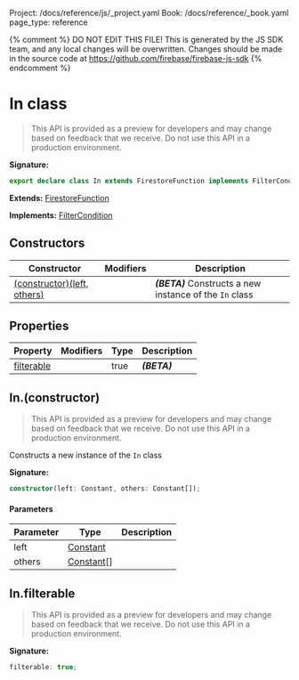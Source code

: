 Project: /docs/reference/js/_project.yaml
Book: /docs/reference/_book.yaml
page_type: reference

{% comment %}
DO NOT EDIT THIS FILE!
This is generated by the JS SDK team, and any local changes will be
overwritten. Changes should be made in the source code at
https://github.com/firebase/firebase-js-sdk
{% endcomment %}

# In class
> This API is provided as a preview for developers and may change based on feedback that we receive. Do not use this API in a production environment.
> 


<b>Signature:</b>

```typescript
export declare class In extends FirestoreFunction implements FilterCondition 
```
<b>Extends:</b> [FirestoreFunction](./firestore_.firestorefunction.md#firestorefunction_class)

<b>Implements:</b> [FilterCondition](./firestore_.filtercondition.md#filtercondition_interface)

## Constructors

|  Constructor | Modifiers | Description |
|  --- | --- | --- |
|  [(constructor)(left, others)](./firestore_.in.md#inconstructor) |  | <b><i>(BETA)</i></b> Constructs a new instance of the <code>In</code> class |

## Properties

|  Property | Modifiers | Type | Description |
|  --- | --- | --- | --- |
|  [filterable](./firestore_.in.md#infilterable) |  | true | <b><i>(BETA)</i></b> |

## In.(constructor)

> This API is provided as a preview for developers and may change based on feedback that we receive. Do not use this API in a production environment.
> 

Constructs a new instance of the `In` class

<b>Signature:</b>

```typescript
constructor(left: Constant, others: Constant[]);
```

#### Parameters

|  Parameter | Type | Description |
|  --- | --- | --- |
|  left | [Constant](./firestore_.constant.md#constant_class) |  |
|  others | [Constant](./firestore_.constant.md#constant_class)<!-- -->\[\] |  |

## In.filterable

> This API is provided as a preview for developers and may change based on feedback that we receive. Do not use this API in a production environment.
> 

<b>Signature:</b>

```typescript
filterable: true;
```
